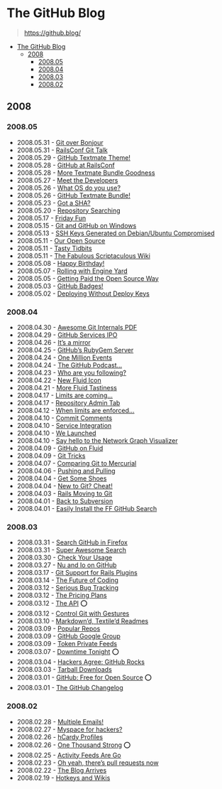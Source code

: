 # The GitHub Blog

> <https://github.blog/>

- [The GitHub Blog](#the-github-blog)
  - [2008](#2008)
    - [2008.05](#200805)
    - [2008.04](#200804)
    - [2008.03](#200803)
    - [2008.02](#200802)

## 2008

### 2008.05

- 2008.05.31 - [Git over Bonjour](https://github.blog/2008-05-31-git-over-bonjour/)
- 2008.05.31 - [RailsConf Git Talk](https://github.blog/2008-05-31-railsconf-git-talk/)
- 2008.05.29 - [GitHub Textmate Theme!](https://github.blog/2008-05-29-github-textmate-theme/)
- 2008.05.28 - [GitHub at RailsConf](https://github.blog/2008-05-28-github-at-railsconf/)
- 2008.05.28 - [More Textmate Bundle Goodness](https://github.blog/2008-05-28-more-textmate-bundle-goodness/)
- 2008.05.27 - [Meet the Developers](https://github.blog/2008-05-27-meet-the-developers/)
- 2008.05.26 - [What OS do you use?](https://github.blog/2008-05-26-what-os-do-you-use/)
- 2008.05.26 - [GitHub Textmate Bundle!](https://github.blog/2008-05-26-github-textmate-bundle/)
- 2008.05.23 - [Got a SHA?](https://github.blog/2008-05-23-got-a-sha/)
- 2008.05.20 - [Repository Searching](https://github.blog/2008-05-20-repository-searching/)
- 2008.05.17 - [Friday Fun](https://github.blog/2008-05-17-friday-fun/)
- 2008.05.15 - [Git and GitHub on Windows](https://github.blog/2008-05-15-git-and-github-on-windows/)
- 2008.05.13 - [SSH Keys Generated on Debian/Ubuntu Compromised](https://github.blog/2008-05-13-ssh-keys-generated-on-debian-ubuntu-compromised/)
- 2008.05.11 - [Our Open Source](https://github.blog/2008-05-11-our-open-source/)
- 2008.05.11 - [Tasty Tidbits](https://github.blog/2008-05-11-tasty-tidbits/)
- 2008.05.11 - [The Fabulous Scriptaculous Wiki](https://github.blog/2008-05-11-the-fabulous-scriptaculous-wiki/)
- 2008.05.08 - [Happy Birthday!](https://github.blog/2008-05-08-happy-birthday/)
- 2008.05.07 - [Rolling with Engine Yard](https://github.blog/2008-05-07-rolling-with-engine-yard/)
- 2008.05.05 - [Getting Paid the Open Source Way](https://github.blog/2008-05-05-getting-paid-the-open-source-way/)
- 2008.05.03 - [GitHub Badges!](https://github.blog/2008-05-03-github-badges/)
- 2008.05.02 - [Deploying Without Deploy Keys](https://github.blog/2008-05-02-deploying-without-deploy-keys/)

### 2008.04

- 2008.04.30 - [Awesome Git Internals PDF](https://github.blog/2008-04-30-awesome-git-internals-pdf/)
- 2008.04.29 - [GitHub Services IPO](https://github.blog/2008-04-29-github-services-ipo/)
- 2008.04.26 - [It’s a mirror](https://github.blog/2008-04-26-it-s-a-mirror/)
- 2008.04.25 - [GitHub’s RubyGem Server](https://github.blog/2008-04-25-github-s-rubygem-server/)
- 2008.04.24 - [One Million Events](https://github.blog/2008-04-24-one-million-events/)
- 2008.04.24 - [The GitHub Podcast…](https://github.blog/2008-04-24-the-github-podcast/)
- 2008.04.23 - [Who are you following?](https://github.blog/2008-04-23-who-are-you-following/)
- 2008.04.22 - [New Fluid Icon](https://github.blog/2008-04-22-new-fluid-icon/)
- 2008.04.21 - [More Fluid Tastiness](https://github.blog/2008-04-21-more-fluid-tastiness/)
- 2008.04.17 - [Limits are coming…](https://github.blog/2008-04-17-limits-are-coming/)
- 2008.04.17 - [Repository Admin Tab](https://github.blog/2008-04-17-repository-admin-tab/)
- 2008.04.12 - [When limits are enforced…](https://github.blog/2008-04-12-when-limits-are-enforced/)
- 2008.04.10 - [Commit Comments](https://github.blog/2008-04-10-commit-comments/)
- 2008.04.10 - [Service Integration](https://github.blog/2008-04-10-service-integration/)
- 2008.04.10 - [We Launched](https://github.blog/2008-04-10-we-launched/)
- 2008.04.10 - [Say hello to the Network Graph Visualizer](https://github.blog/2008-04-10-say-hello-to-the-network-graph-visualizer/)
- 2008.04.09 - [GitHub on Fluid](https://github.blog/2008-04-09-github-on-fluid/)
- 2008.04.09 - [Git Tricks](https://github.blog/2008-04-09-git-tricks/)
- 2008.04.07 - [Comparing Git to Mercurial](https://github.blog/2008-04-07-comparing-git-to-mercurial/)
- 2008.04.06 - [Pushing and Pulling](https://github.blog/2008-04-06-pushing-and-pulling/)
- 2008.04.04 - [Get Some Shoes](https://github.blog/2008-04-04-get-some-shoes/)
- 2008.04.04 - [New to Git? Cheat!](https://github.blog/2008-04-04-new-to-git-cheat/)
- 2008.04.03 - [Rails Moving to Git](https://github.blog/2008-04-03-rails-moving-to-git/)
- 2008.04.01 - [Back to Subversion](https://github.blog/2008-04-01-back-to-subversion/)
- 2008.04.01 - [Easily Install the FF GitHub Search](https://github.blog/2008-04-01-easily-install-the-ff-github-search/)

### 2008.03

- 2008.03.31 - [Search GitHub in Firefox](https://github.blog/2008-03-31-search-github-in-firefox/)
- 2008.03.31 - [Super Awesome Search](https://github.blog/2008-03-31-super-awesome-search/)
- 2008.03.30 - [Check Your Usage](https://github.blog/2008-03-30-check-your-usage/)
- 2008.03.27 - [Nu and Io on GitHub](https://github.blog/2008-03-27-nu-and-io-on-github/)
- 2008.03.17 - [Git Support for Rails Plugins](https://github.blog/2008-03-17-git-support-for-rails-plugins/)
- 2008.03.14 - [The Future of Coding](https://github.blog/2008-03-14-the-future-of-coding/)
- 2008.03.12 - [Serious Bug Tracking](https://github.blog/2008-03-12-serious-bug-tracking/)
- 2008.03.12 - [The Pricing Plans](https://github.blog/2008-03-12-the-pricing-plans/)
- 2008.03.12 - [The API](https://github.blog/2008-03-12-the-api/) ⭕️
- 2008.03.12 - [Control Git with Gestures](https://github.blog/2008-03-12-control-git-with-gestures/)
- 2008.03.10 - [Markdown’d, Textile’d Readmes](https://github.blog/2008-03-10-markdown-d-textile-d-readmes/)
- 2008.03.09 - [Popular Repos](https://github.blog/2008-03-09-popular-repos/)
- 2008.03.09 - [GitHub Google Group](https://github.blog/2008-03-09-github-google-group/)
- 2008.03.09 - [Token Private Feeds](https://github.blog/2008-03-09-token-private-feeds/)
- 2008.03.07 - [Downtime Tonight](https://github.blog/2008-03-07-downtime-tonight/) ⭕️
- 2008.03.04 - [Hackers Agree: GitHub Rocks](https://github.blog/2008-03-04-hackers-agree-github-rocks/)
- 2008.03.03 - [Tarball Downloads](https://github.blog/2008-03-03-tarball-downloads/)
- 2008.03.01 - [GitHub: Free for Open Source](https://github.blog/2008-03-01-github-free-for-open-source/) ⭕️
- 2008.03.01 - [The GitHub Changelog](https://github.blog/2008-03-01-the-github-changelog/)

### 2008.02

- 2008.02.28 - [Multiple Emails!](https://github.blog/2008-02-28-multiple-emails/)
- 2008.02.27 - [Myspace for hackers?](https://github.blog/2008-02-27-myspace-for-hackers/)
- 2008.02.26 - [hCardy Profiles](https://github.blog/2008-02-26-hcardy-profiles/)
- 2008.02.26 - [One Thousand Strong](https://github.blog/2008-02-26-one-thousand-strong/) ⭕️
- 2008.02.25 - [Activity Feeds Are Go](https://github.blog/2008-02-25-activity-feeds-are-go/)
- 2008.02.23 - [Oh yeah, there’s pull requests now](https://github.blog/2008-02-23-oh-yeah-there-s-pull-requests-now/)
- 2008.02.22 - [The Blog Arrives](https://github.blog/2008-02-22-the-blog-arrives/)
- 2008.02.19 - [Hotkeys and Wikis](https://github.blog/2008-02-19-hotkeys-and-wikis/)
